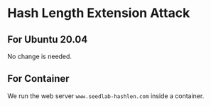 # Hash Length Extension Attack


## For Ubuntu 20.04

No change is needed.


## For Container

We run the web server `www.seedlab-hashlen.com` inside a 
container.  
